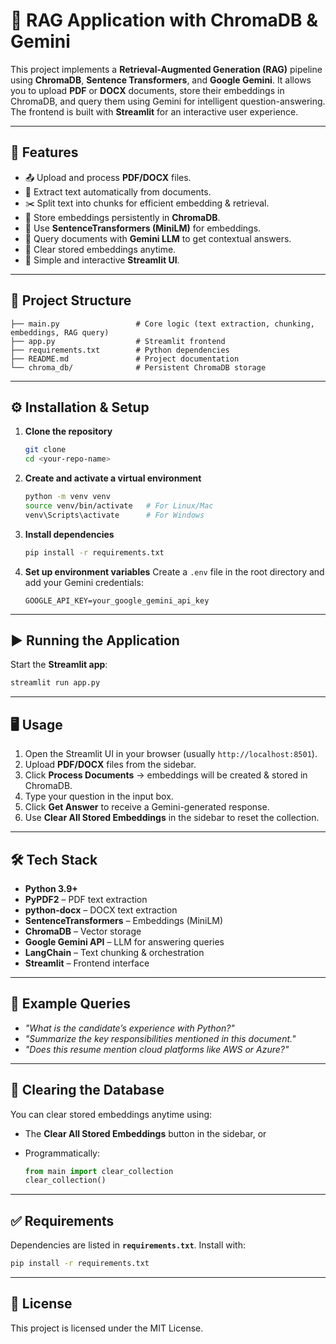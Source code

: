 # 📄 RAG Application with ChromaDB & Gemini

This project implements a **Retrieval-Augmented Generation (RAG)** pipeline using **ChromaDB**, **Sentence Transformers**, and **Google Gemini**.
It allows you to upload **PDF** or **DOCX** documents, store their embeddings in ChromaDB, and query them using Gemini for intelligent question-answering.
The frontend is built with **Streamlit** for an interactive user experience.

---

## 🚀 Features

* 📤 Upload and process **PDF/DOCX** files.
* 🔎 Extract text automatically from documents.
* ✂️ Split text into chunks for efficient embedding & retrieval.
* 💾 Store embeddings persistently in **ChromaDB**.
* 🧠 Use **SentenceTransformers (MiniLM)** for embeddings.
* 🤖 Query documents with **Gemini LLM** to get contextual answers.
* 🧹 Clear stored embeddings anytime.
* 🎨 Simple and interactive **Streamlit UI**.

---

## 📂 Project Structure

```
├── main.py                 # Core logic (text extraction, chunking, embeddings, RAG query)
├── app.py                  # Streamlit frontend
├── requirements.txt        # Python dependencies
├── README.md               # Project documentation
└── chroma_db/              # Persistent ChromaDB storage
```

---

## ⚙️ Installation & Setup

1. **Clone the repository**

   ```bash
   git clone 
   cd <your-repo-name>
   ```

2. **Create and activate a virtual environment**

   ```bash
   python -m venv venv
   source venv/bin/activate   # For Linux/Mac
   venv\Scripts\activate      # For Windows
   ```

3. **Install dependencies**

   ```bash
   pip install -r requirements.txt
   ```

4. **Set up environment variables**
   Create a `.env` file in the root directory and add your Gemini credentials:

   ```env
   GOOGLE_API_KEY=your_google_gemini_api_key
   ```

---

## ▶️ Running the Application

Start the **Streamlit app**:

```bash
streamlit run app.py
```

---

## 🖥️ Usage

1. Open the Streamlit UI in your browser (usually `http://localhost:8501`).
2. Upload **PDF/DOCX** files from the sidebar.
3. Click **Process Documents** → embeddings will be created & stored in ChromaDB.
4. Type your question in the input box.
5. Click **Get Answer** to receive a Gemini-generated response.
6. Use **Clear All Stored Embeddings** in the sidebar to reset the collection.

---

## 🛠️ Tech Stack

* **Python 3.9+**
* **PyPDF2** – PDF text extraction
* **python-docx** – DOCX text extraction
* **SentenceTransformers** – Embeddings (MiniLM)
* **ChromaDB** – Vector storage
* **Google Gemini API** – LLM for answering queries
* **LangChain** – Text chunking & orchestration
* **Streamlit** – Frontend interface

---

## 📌 Example Queries

* *"What is the candidate’s experience with Python?"*
* *"Summarize the key responsibilities mentioned in this document."*
* *"Does this resume mention cloud platforms like AWS or Azure?"*

---

## 🧹 Clearing the Database

You can clear stored embeddings anytime using:

* The **Clear All Stored Embeddings** button in the sidebar, or
* Programmatically:

  ```python
  from main import clear_collection
  clear_collection()
  ```

---

## ✅ Requirements

Dependencies are listed in **`requirements.txt`**. Install with:

```bash
pip install -r requirements.txt
```

---

## 📜 License

This project is licensed under the MIT License.

